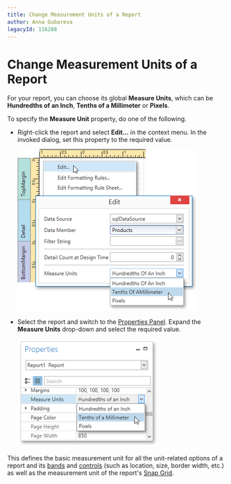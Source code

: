 ```yaml
---
title: Change Measurement Units of a Report
author: Anna Gubareva
legacyId: 116288
---
```

# Change Measurement Units of a Report
For your report, you can choose its global **Measure Units**, which can be **Hundredths of an Inch**, **Tenths of a Millimeter** or **Pixels**.

To specify the **Measure Unit** property, do one of the following.
* Right-click the report and select **Edit...** in the context menu. In the invoked dialog, set this property to the required value.
	
	![EUD_WpfReportDesigner_MeasureUnit_1](../../../../../images/img123773.png)
* Select the report and switch to the [Properties Panel](../../interface-elements/properties-panel.md). Expand the **Measure Units** drop-down and select the required value.
	
	![EUD_WpfReportDesigner_MeasureUnit_2](../../../../../images/img123774.png)

This defines the basic measurement unit for all the unit-related options of a report and its [bands](../../report-elements/report-bands.md) and [controls](../../report-elements/report-controls.md) (such as location, size, border width, etc.) as well as the measurement unit of the report's [Snap Grid](control-positioning.md).